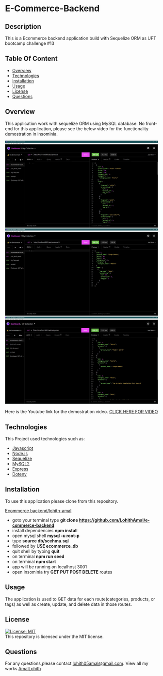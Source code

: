 # E-Commerce-Backend
## Description
This is a Ecommerce backend application build with Sequelize ORM as UFT bootcamp challenge #13

## Table Of Content
* [Overview](#overview)
* [Technologies](#technologies)
* [Installation](#installation)
* [Usage](#usage)
* [License](#license)
* [Questions](#questions)

## Overview

This application work with sequelize ORM using MySQL database. No front-end for this application, please see the below video for the functionality demostration in insominia.

![](images/one.JPG)
![](images/two.JPG)
![](images/three.JPG)

Here is the Youtube link for the demostration video.
[CLICK HERE FOR VIDEO](https://www.youtube.com/watch?v=ihpof1sciNE)


## Technologies
This Project used technologies such as:
* [Javascript](https://www.javascript.com/)
* [Node.js](https://nodejs.org/en/)
* [Sequelize](https://www.npmjs.com/package/sequelize)
* [MySQL2](https://www.npmjs.com/package/mysql2)
* [Express](https://www.npmjs.com/package/express)
* [Dotenv](https://www.npmjs.com/package/dotenv)

## Installation

To use this application please clone from this repository.

[Ecommerce backend/lohith-amal](https://github.com/LohithAmal/e-commerce-backend)

* goto your terminal type **git clone https://github.com/LohithAmal/e-commerce-backend**
* install dependencies **npm install**
* open mysql shell **mysql -u root-p**
* type **source db/scehma.sql**
* followed by **USE ecommerce_db**
* quit shell by typing **quit** 
* on terminal **npm run seed**
* on terminal **npm start**
* app will be running on localhost 3001
* open insominia try **GET PUT POST DELETE** routes

## Usage
The application is used to GET data for each route(categories, products, or tags) as well as create, update, and delete data in those routes.

## License
[![License: MIT](https://img.shields.io/badge/License-MIT-yellow.svg)](https://opensource.org/licenses/MIT)
<br>
This repository is licensed under the MIT license.

## Questions
For any questions,please contact [lohith05amal@gmail.com](mailto:lohith05amal@gmail.com). View all my works [AmalLohith](https://github.com/LohithAmal) 
